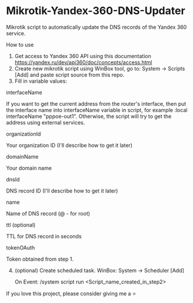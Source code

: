 # Mikrotik-Yandex-360-DNS-Updater
Mikrotik script to automatically update the DNS records of the Yandex 360 service.

How to use

1. Get access to Yandex 360 API using this documentation https://yandex.ru/dev/api360/doc/concepts/access.html
2. Create new mikrotik script using WinBox tool, go to: System -> Scripts [Add] and paste script source from this repo.
3. Fill in variable values:

interfaceName

If you want to get the current address from the router's interface, then put the interface name into interfaceName variable in script, for example :local interfaceName "pppoe-out1". Otherwise, the script will try to get the address using external services.

organizationId

Your organization ID (I'll describe how to get it later)

domainName

Your domain name

dnsId

DNS record ID (I'll describe how to get it later)

name

Name of DNS record (@ - for root)

ttl (optional)

TTL for DNS record in seconds

tokenOAuth

Token obtained from step 1.

4. (optional) Create scheduled task. WinBox: System -> Scheduler [Add]
   
   On Event: /system script run <Script_name_created_in_step2>



If you love this project, please consider giving me a ⭐
